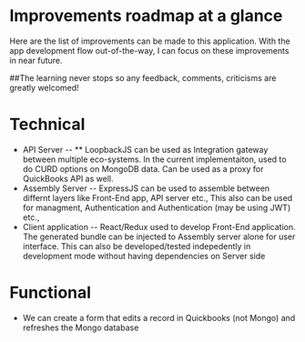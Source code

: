 # Improvements roadmap at a glance 

Here are the list of improvements can be made to this application.  With the app development flow out-of-the-way,
I can focus on these improvements in near future.

##The learning never stops so any feedback, comments, criticisms are greatly welcomed!

Technical
=========================

 * API Server -- 
    ** LoopbackJS can be used as Integration gateway between multiple eco-systems. In the current implementaiton,
 used to do CURD options on MongoDB data. Can be used as a proxy for QuickBooks API as well.
 * Assembly Server -- ExpressJS can be used to assemble between differnt layers like Front-End app, API server etc., 
 This also can be used for managment, Authentication and Authentication (may be using JWT) etc.,
 * Client application -- React/Redux used to develop Front-End application. The generated bundle can be injected to Assembly
 server alone for user interface.
    This can also be developed/tested indepedently in development mode without having dependencies on Server side

 Functional
=========================

 * We can create a form that edits a record in Quickbooks (not Mongo) and refreshes the Mongo database
